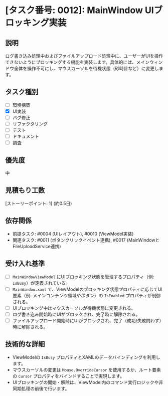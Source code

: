 # [タスク番号: 0012]: MainWindow UIブロッキング実装

## 説明

ログ書き込み処理中およびファイルアップロード処理中に、ユーザーがUIを操作できないようにブロッキングする機能を実装します。具体的には、メインウィンドウ全体を操作不可にし、マウスカーソルを待機状態（砂時計など）に変更します。

## タスク種別

- [ ] 環境構築
- [x] UI実装
- [ ] バグ修正
- [ ] リファクタリング
- [ ] テスト
- [ ] ドキュメント
- [ ] 調査

## 優先度

中

## 見積もり工数

[ストーリーポイント: 1] (約0.5日)

## 依存関係

- 前提タスク: #0004 (UIレイアウト), #0010 (ViewModel実装)
- 関連タスク: #0011 (ボタンクリックイベント連携), #0017 (MainWindowとFileUploadService連携)

## 受け入れ基準

- [ ] `MainWindowViewModel` にUIブロッキング状態を管理するプロパティ（例: `IsBusy`）が定義されている。
- [ ] `MainWindow.xaml` で、ViewModelのブロッキング状態プロパティに応じてUI要素（例: メインコンテンツ領域やボタン）の `IsEnabled` プロパティが制御される。
- [ ] UIブロッキング中はマウスカーソルが待機状態に変更される。
- [ ] ログ書き込み開始時にUIがブロックされ、完了時に解除される。
- [ ] ファイルアップロード開始時にUIがブロックされ、完了（成功/失敗問わず）時に解除される。

## 技術的な詳細

- ViewModelの `IsBusy` プロパティとXAMLのデータバインディングを利用します。
- マウスカーソルの変更は `Mouse.OverrideCursor` を使用するか、ルート要素の `Cursor` プロパティをバインドすることで実現します。
- UIブロッキングの開始・解除は、ViewModel内のコマンド実行ロジックや非同期処理の前後で行います。
